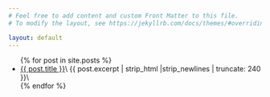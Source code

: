 ```yaml
---
# Feel free to add content and custom Front Matter to this file.
# To modify the layout, see https://jekyllrb.com/docs/themes/#overriding-theme-defaults

layout: default
---
```


<ul>
  {% for post in site.posts %}
    <li>
      <a href="{{ post.url | relative_url }}">{{ post.title }}</a>\
      {{ post.excerpt | strip_html |strip_newlines | truncate: 240 }}\
    </li>
  {% endfor %}
</ul>
